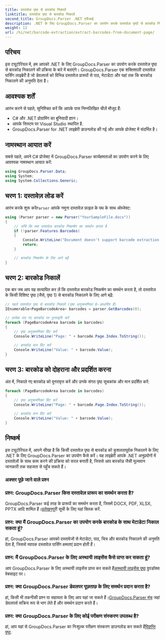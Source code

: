 ```yaml
---
title: दस्तावेज़ पृष्ठ से बारकोड निकालें
linktitle: दस्तावेज़ पृष्ठ से बारकोड निकालें
second_title: GroupDocs.Parser .NET एपीआई
description: .NET के लिए GroupDocs.Parser का उपयोग करके दस्तावेज़ पृष्ठों से बारकोड निकालने का तरीका जानें। यह ट्यूटोरियल बारकोड निष्कर्षण के लिए चरण-दर-चरण मार्गदर्शन प्रदान करता है।
weight: 12
url: /hi/net/barcode-extraction/extract-barcodes-from-document-page/
---
```

## परिचय
इस ट्यूटोरियल में, हम आपको .NET के लिए GroupDocs.Parser का उपयोग करके दस्तावेज़ पृष्ठ से बारकोड निकालने की प्रक्रिया के बारे में बताएंगे। GroupDocs.Parser एक शक्तिशाली दस्तावेज़ पार्सिंग लाइब्रेरी है जो डेवलपर्स को विभिन्न दस्तावेज़ प्रारूपों से पाठ, मेटाडेटा और यहां तक कि बारकोड निकालने की अनुमति देता है।
## आवश्यक शर्तें

आरंभ करने से पहले, सुनिश्चित करें कि आपके पास निम्नलिखित चीज़ें मौजूद हैं:
- C# और .NET प्रोग्रामिंग का बुनियादी ज्ञान।
- आपके सिस्टम पर Visual Studio स्थापित है.
- GroupDocs.Parser for .NET लाइब्रेरी डाउनलोड की गई और आपके प्रोजेक्ट में संदर्भित है।
## नामस्थान आयात करें
सबसे पहले, अपने C# प्रोजेक्ट में GroupDocs.Parser कार्यक्षमताओं का उपयोग करने के लिए आवश्यक नामस्थान आयात करें:

```csharp
using GroupDocs.Parser.Data;
using System;
using System.Collections.Generic;
```
## चरण 1: दस्तावेज़ लोड करें

 आरंभ करके शुरू करें`Parser` आपके नमूना दस्तावेज़ फ़ाइल के पथ के साथ ऑब्जेक्ट:

```csharp
using (Parser parser = new Parser("YourSampleFile.docx"))
{
    // जाँचें कि क्या दस्तावेज़ बारकोड निष्कर्षण का समर्थन करता है
    if (!parser.Features.Barcodes)
    {
        Console.WriteLine("Document doesn't support barcode extraction.");
        return;
    }

    // बारकोड निष्कर्षण के लिए आगे बढ़ें
}
```
## चरण 2: बारकोड निकालें

एक बार जब आप यह सत्यापित कर लें कि दस्तावेज़ बारकोड निष्कर्षण का समर्थन करता है, तो दस्तावेज़ के किसी विशिष्ट पृष्ठ (जैसे, पृष्ठ 1) से बारकोड निकालने के लिए आगे बढ़ें:

```csharp
// पहले दस्तावेज़ पृष्ठ से बारकोड निकालें (पृष्ठ अनुक्रमणिका 0-आधारित है)
IEnumerable<PageBarcodeArea> barcodes = parser.GetBarcodes(0);

// प्रत्येक पाए गए बारकोड पर पुनरावृति करें
foreach (PageBarcodeArea barcode in barcodes)
{
    // पृष्ठ अनुक्रमणिका प्रिंट करें
    Console.WriteLine("Page: " + barcode.Page.Index.ToString());
    
    // बारकोड मान प्रिंट करें
    Console.WriteLine("Value: " + barcode.Value);
}
```
## चरण 3: बारकोड को दोहराना और प्रदर्शित करना

अंत में, निकाले गए बारकोड को पुनरावृत्त करें और उनके संगत पृष्ठ सूचकांक और मान प्रदर्शित करें:

```csharp
foreach (PageBarcodeArea barcode in barcodes)
{
    // पृष्ठ अनुक्रमणिका प्रिंट करें
    Console.WriteLine("Page: " + barcode.Page.Index.ToString());
    
    // बारकोड मान प्रिंट करें
    Console.WriteLine("Value: " + barcode.Value);
}
```
## निष्कर्ष

इस ट्यूटोरियल में, आपने सीखा है कि किसी दस्तावेज़ पृष्ठ से बारकोड को कुशलतापूर्वक निकालने के लिए .NET के लिए GroupDocs.Parser का उपयोग कैसे करें। यह लाइब्रेरी आपके .NET अनुप्रयोगों में दस्तावेज़ों के साथ काम करने की प्रक्रिया को सरल बनाती है, जिससे आप बारकोड जैसी मूल्यवान जानकारी तक सहजता से पहुँच सकते हैं।

### अक्सर पूछे जाने वाले प्रश्न

### प्रश्न: GroupDocs.Parser किस दस्तावेज़ प्रारूप का समर्थन करता है?
 GroupDocs.Parser कई तरह के प्रारूपों का समर्थन करता है, जिसमें DOCX, PDF, XLSX, PPTX आदि शामिल हैं।[प्रलेखन](https://tutorials.groupdocs.com/parser/net/)पूरी सूची के लिए यहां क्लिक करें.

### प्रश्न: क्या मैं GroupDocs.Parser का उपयोग करके बारकोड के साथ मेटाडेटा निकाल सकता हूं?
हां, GroupDocs.Parser आपको दस्तावेजों से मेटाडेटा, पाठ, चित्र और बारकोड निकालने की अनुमति देता है, जिससे व्यापक दस्तावेज़ पार्सिंग क्षमताएं प्रदान होती हैं।

### प्रश्न: मैं GroupDocs.Parser के लिए अस्थायी लाइसेंस कैसे प्राप्त कर सकता हूं?
 आप GroupDocs.Parser के लिए अस्थायी लाइसेंस प्राप्त कर सकते हैं[अस्थायी लाइसेंस पृष्ठ](https://purchase.groupdocs.com/temporary-license/) ग्रुपडॉक्स वेबसाइट पर।

### प्रश्न: क्या GroupDocs.Parser डेवलपर पूछताछ के लिए समर्थन प्रदान करता है?
 हां, किसी भी तकनीकी प्रश्न या सहायता के लिए आप यहां जा सकते हैं।[GroupDocs.Parser मंच](https://forum.groupdocs.com/c/parser/17) जहां डेवलपर्स सक्रिय रूप से भाग लेते हैं और समर्थन प्रदान करते हैं।

### प्रश्न: क्या GroupDocs.Parser के लिए कोई परीक्षण संस्करण उपलब्ध है?
 हां, आप यहां से GroupDocs.Parser का निःशुल्क परीक्षण संस्करण डाउनलोड कर सकते हैं[विज्ञप्ति पृष्ठ](https://releases.groupdocs.com/).